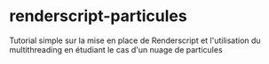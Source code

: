 renderscript-particules
=======================

Tutorial simple sur la mise en place de Renderscript et l'utilisation du multithreading en étudiant le cas d'un nuage de particules